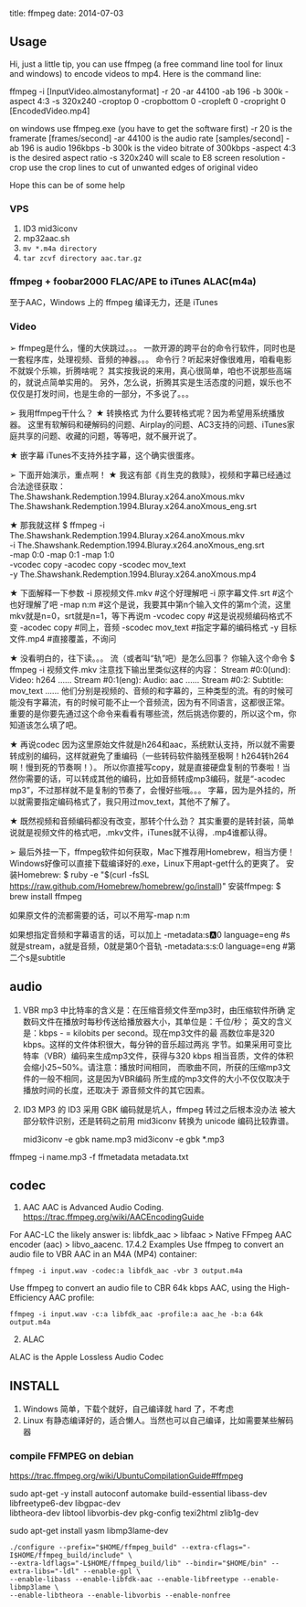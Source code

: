 title: ffmpeg
date: 2014-07-03


## Usage
Hi,
just a little tip, you can use ffmpeg (a free command line tool for linux and windows) to encode videos to mp4. Here is the command line:

ffmpeg -i [InputVideo.almostanyformat] -r 20 -ar 44100 -ab 196 -b 300k -aspect 4:3 -s 320x240 -croptop 0 -cropbottom 0 -cropleft 0 -cropright 0 [EncodedVideo.mp4]

on windows use ffmpeg.exe (you have to get the software first)
-r 20 is the framerate [frames/second]
-ar 44100 is the audio rate [samples/second]
-ab 196 is audio 196kbps
-b 300k is the video bitrate of 300kbps
-aspect 4:3 is the desired aspect ratio
-s 320x240 will scale to E8 screen resolution
-crop use the crop lines to cut of unwanted edges of original video

Hope this can be of some help

### VPS

1. ID3 mid3iconv
2. mp32aac.sh
3. `mv *.m4a directory`
4. `tar zcvf directory aac.tar.gz`
### ffmpeg + foobar2000 FLAC/APE to iTunes ALAC(m4a)

至于AAC，Windows 上的 ffmpeg 编译无力，还是 iTunes

### Video

➢ ffmpeg是什么，懂的大侠跳过。。。
一款开源的跨平台的命令行软件，同时也是一套程序库，处理视频、音频的神器。。。
命令行？听起来好像很难用，咱看电影不就娱个乐嘛，折腾啥呢？
其实按我说的来用，真心很简单，咱也不说那些高端的，就说点简单实用的。
另外，怎么说，折腾其实是生活态度的问题，娱乐也不仅仅是打发时间，也是生命的一部分，不多说了。。。

➢ 我用ffmpeg干什么？
★ 转换格式
为什么要转格式呢？因为希望用系统播放器。
这里有软解码和硬解码的问题、Airplay的问题、AC3支持的问题、iTunes家庭共享的问题、收藏的问题，等等吧，就不展开说了。


★ 嵌字幕
iTunes不支持外挂字幕，这个确实很蛋疼。

➢ 下面开始演示，重点啊！
★ 我这有部《肖生克的救赎》，视频和字幕已经通过合法途径获取：
The.Shawshank.Redemption.1994.Bluray.x264.anoXmous.mkv
The.Shawshank.Redemption.1994.Bluray.x264.anoXmous_eng.srt

★ 那我就这样
$ ffmpeg -i The.Shawshank.Redemption.1994.Bluray.x264.anoXmous.mkv \
-i The.Shawshank.Redemption.1994.Bluray.x264.anoXmous_eng.srt \
-map 0:0 -map 0:1 -map 1:0 \
-vcodec copy -acodec copy -scodec mov_text \
-y The.Shawshank.Redemption.1994.Bluray.x264.anoXmous.mp4

★ 下面解释一下参数
-i 原视频文件.mkv #这个好理解吧
-i 原字幕文件.srt #这个也好理解了吧
-map n:m #这个是说，我要其中第n个输入文件的第m个流，这里mkv就是n=0，srt就是n=1，等下再说m
-vcodec copy #这是说视频编码格式不变
-acodec copy #同上，音频
-scodec mov_text #指定字幕的编码格式
-y 目标文件.mp4 #直接覆盖，不询问

★ 没看明白的，往下读。。。
流（或者叫“轨”吧）是怎么回事？
你输入这个命令
$ ffmpeg -i 视频文件.mkv
注意找下输出里类似这样的内容：
Stream #0:0(und): Video: h264 ......
Stream #0:1(eng): Audio: aac ......
Stream #0:2: Subtitle: mov_text ......
他们分别是视频的、音频的和字幕的，三种类型的流。有的时候可能没有字幕流，有的时候可能不止一个音频流，因为有不同语言，这都很正常。
重要的是你要先通过这个命令来看看有哪些流，然后挑选你要的，所以这个m，你知道该怎么填了吧。

★ 再说codec
因为这里原始文件就是h264和aac，系统默认支持，所以就不需要转成别的编码，这样就避免了重编码（一些转码软件脑残至极啊！h264转h264啊！慢到死的节奏啊！）。
所以你直接写copy，就是直接硬盘复制的节奏啦！当然你需要的话，可以转成其他的编码，比如音频转成mp3编码，就是“-acodec mp3”，不过那样就不是复制的节奏了，会慢好些哦。。。
字幕，因为是外挂的，所以就需要指定编码格式了，我只用过mov_text，其他不了解了。

★ 既然视频和音频编码都没有改变，那转个什么劲？
其实重要的是转封装，简单说就是视频文件的格式吧，.mkv文件，iTunes就不认得，.mp4谁都认得。

➢ 最后外挂一下，ffmpeg软件如何获取，Mac下推荐用Homebrew，相当方便！
Windows好像可以直接下载编译好的.exe，Linux下用apt-get什么的更爽了。
安装Homebrew:
$ ruby -e "$(curl -fsSL https://raw.github.com/Homebrew/homebrew/go/install)"
安装ffmpeg:
$ brew install ffmpeg


如果原文件的流都需要的话，可以不用写-map n:m

如果想指定音频和字幕语言的话，可以加上
-metadata:s:a:0 language=eng #s就是stream，a就是音频，0就是第0个音轨
-metadata:s:s:0 language=eng #第二个s是subtitle



## audio

1. VBR
mp3 中比特率的含义是：在压缩音频文件至mp3时，由压缩软件所确
定数码文件在播放时每秒传送给播放器大小，其单位是：千位/秒；
英文的含义是：kbps - = kilobits per second。现在mp3文件的最
高数位率是320 kbps。这样的文件体积很大，每分钟的音乐超过两兆
字节。如果采用可变比特率（VBR）编码来生成mp3文件，获得与320 kbps
相当音质，文件的体积会缩小25~50%。请注意：播放时间相同，
而歌曲不同，所获的压缩mp3文件的一般不相同，这是因为VBR编码
所生成的mp3文件的大小不仅仅取决于播放时间的长度，还取决于
源音频文件的其它因素。


2. ID3
MP3 的 ID3 采用 GBK 编码就是坑人，ffmpeg 转过之后根本没办法
被大部分软件识别，还是转码之前用 mid3iconv 转换为 unicode 编码比较靠谱。

    mid3iconv -e gbk name.mp3
    mid3iconv -e gbk *.mp3

ffmpeg -i name.mp3 -f ffmetadata metadata.txt

## codec
1. AAC
AAC is Advanced Audio Coding.
https://trac.ffmpeg.org/wiki/AACEncodingGuide

For AAC-LC the likely answer is: libfdk_aac > libfaac > Native FFmpeg AAC encoder (aac) > libvo_aacenc.
17.4.2 Examples
Use ffmpeg to convert an audio file to VBR AAC in an M4A (MP4) container:
 	
    ffmpeg -i input.wav -codec:a libfdk_aac -vbr 3 output.m4a

Use ffmpeg to convert an audio file to CBR 64k kbps AAC, using the High-Efficiency AAC profile:
 	
    ffmpeg -i input.wav -c:a libfdk_aac -profile:a aac_he -b:a 64k output.m4a

2. ALAC

ALAC is the Apple Lossless Audio Codec



## INSTALL
1. Windows 简单，下载个就好，自己编译就 hard 了，不考虑
2. Linux 有静态编译好的，适合懒人。当然也可以自己编译，比如需要某些解码器

### compile FFMPEG on debian
https://trac.ffmpeg.org/wiki/UbuntuCompilationGuide#ffmpeg

sudo apt-get -y install autoconf automake build-essential libass-dev libfreetype6-dev libgpac-dev \
   libtheora-dev libtool libvorbis-dev pkg-config texi2html zlib1g-dev


sudo apt-get install yasm libmp3lame-dev

    ./configure --prefix="$HOME/ffmpeg_build" --extra-cflags="-I$HOME/ffmpeg_build/include" \
    --extra-ldflags="-L$HOME/ffmpeg_build/lib" --bindir="$HOME/bin" --extra-libs="-ldl" --enable-gpl \
    --enable-libass --enable-libfdk-aac --enable-libfreetype --enable-libmp3lame \
    --enable-libtheora --enable-libvorbis --enable-nonfree



